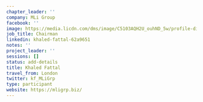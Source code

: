 ```yaml
---
chapter_leader: ''
company: MLi Group
facebook: ''
image: https://media.licdn.com/dms/image/C5103AQH2U_ouhND_5w/profile-displayphoto-shrink_800_800/0?e=1562198400&v=beta&t=Akgdr0ixeqzeAKO9EliWnx3fNwiCdlo0D1Nk8YYBkaI
job_title: Chairman
linkedin: khaled-fattal-62a9651
notes: ''
project_leader: ''
sessions: []
status: add-details
title: Khaled Fattal
travel_from: London
twitter: kf_MLiGrp
type: participant
website: https://mligrp.biz/
---
```


<!-- put more details about participant here -->